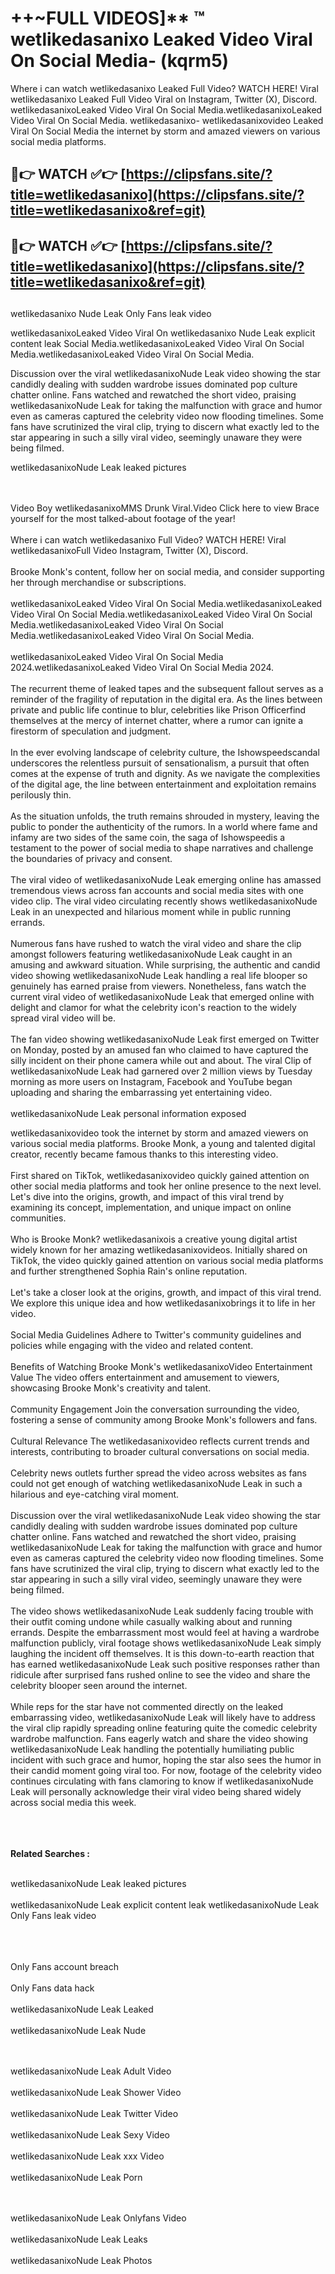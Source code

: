 #  ++~FULL VIDEOS]** ™ wetlikedasanixo Leaked Video Viral On Social Media- (kqrm5)

Where i can watch wetlikedasanixo Leaked Full Video? WATCH HERE! Viral wetlikedasanixo Leaked Full Video Viral on Instagram, Twitter (X), Discord.
wetlikedasanixoLeaked Video Viral On Social Media.wetlikedasanixoLeaked Video Viral On Social Media.
wetlikedasanixo- wetlikedasanixovideo Leaked Viral On Social Media the internet by storm and amazed viewers on various social media platforms.



## 🔴👉 WATCH ✅👉 [https://clipsfans.site/?title=wetlikedasanixo](https://clipsfans.site/?title=wetlikedasanixo&ref=git)


## 🔴👉 WATCH ✅👉 [https://clipsfans.site/?title=wetlikedasanixo](https://clipsfans.site/?title=wetlikedasanixo&ref=git)
##


wetlikedasanixo Nude Leak Only Fans leak video 


wetlikedasanixoLeaked Video Viral On  wetlikedasanixo Nude Leak explicit content leak Social Media.wetlikedasanixoLeaked Video Viral On Social Media.wetlikedasanixoLeaked Video Viral On Social Media.



Discussion over the viral wetlikedasanixoNude Leak video showing the star candidly dealing with sudden wardrobe issues dominated pop culture chatter online. Fans watched and rewatched the short video, praising wetlikedasanixoNude Leak for taking the malfunction with grace and humor even as cameras captured the celebrity video now flooding timelines. Some fans have scrutinized the viral clip, trying to discern what exactly led to the star appearing in such a silly viral video, seemingly unaware they were being filmed.


wetlikedasanixoNude Leak leaked pictures


  <br>

  <br>
Video Boy wetlikedasanixoMMS Drunk Viral.Video Click here to view Brace yourself for the most talked-about footage of the year!
<br><br>
Where i can watch wetlikedasanixo Full Video? WATCH HERE! Viral wetlikedasanixoFull Video Instagram, Twitter (X), Discord.
<br><br>
Brooke Monk's content, follow her on social media, and consider supporting her through merchandise or subscriptions.
<br><br>
wetlikedasanixoLeaked Video Viral On Social Media.wetlikedasanixoLeaked Video Viral On Social Media.wetlikedasanixoLeaked Video Viral On Social Media.wetlikedasanixoLeaked Video Viral On Social Media.wetlikedasanixoLeaked Video Viral On Social Media.
<br><br>
wetlikedasanixoLeaked Video Viral On Social Media 2024.wetlikedasanixoLeaked Video Viral On Social Media 2024.
<br><br>
The recurrent theme of leaked tapes and the subsequent fallout serves as a reminder of the fragility of reputation in the digital era. As the lines between private and public life continue to blur, celebrities like Prison Officerfind themselves at the mercy of internet chatter, where a rumor can ignite a firestorm of speculation and judgment.
<br><br>
In the ever evolving landscape of celebrity culture, the Ishowspeedscandal underscores the relentless pursuit of sensationalism, a pursuit that often comes at the expense of truth and dignity. As we navigate the complexities of the digital age, the line between entertainment and exploitation remains perilously thin.
<br><br>
As the situation unfolds, the truth remains shrouded in mystery, leaving the public to ponder the authenticity of the rumors. In a world where fame and infamy are two sides of the same coin, the saga of Ishowspeedis a testament to the power of social media to shape narratives and challenge the boundaries of privacy and consent.
<br><br>
The viral video of wetlikedasanixoNude Leak emerging online has amassed tremendous views across fan accounts and social media sites with one video clip. The viral video circulating recently shows wetlikedasanixoNude Leak in an unexpected and hilarious moment while in public running errands.
<br><br>
Numerous fans have rushed to watch the viral video and share the clip amongst followers featuring wetlikedasanixoNude Leak caught in an amusing and awkward situation. While surprising, the authentic and candid video showing wetlikedasanixoNude Leak handling a real life blooper so genuinely has earned praise from viewers. Nonetheless, fans watch the current viral video of wetlikedasanixoNude Leak that emerged online with delight and clamor for what the celebrity icon's reaction to the widely spread viral video will be.
<br><br>
The fan video showing wetlikedasanixoNude Leak first emerged on Twitter on Monday, posted by an amused fan who claimed to have captured the silly incident on their phone camera while out and about. The viral Clip of wetlikedasanixoNude Leak had garnered over 2 million views by Tuesday morning as more users on Instagram, Facebook and YouTube began uploading and sharing the embarrassing yet entertaining video.
<br><br>
wetlikedasanixoNude Leak personal information exposed

wetlikedasanixovideo took the internet by storm and amazed viewers on various social media platforms. Brooke Monk, a young and talented digital creator, recently became famous thanks to this interesting video.
<br><br>
First shared on TikTok, wetlikedasanixovideo quickly gained attention on other social media platforms and took her online presence to the next level. Let's dive into the origins, growth, and impact of this viral trend by examining its concept, implementation, and unique impact on online communities.
<br><br>
Who is Brooke Monk? wetlikedasanixois a creative young digital artist widely known for her amazing wetlikedasanixovideos. Initially shared on TikTok, the video quickly gained attention on various social media platforms and further strengthened Sophia Rain's online reputation.
<br><br>
Let's take a closer look at the origins, growth, and impact of this viral trend. We explore this unique idea and how wetlikedasanixobrings it to life in her video.
<br><br>
Social Media Guidelines Adhere to Twitter's community guidelines and policies while engaging with the video and related content.
<br><br>
Benefits of Watching Brooke Monk's wetlikedasanixoVideo Entertainment Value The video offers entertainment and amusement to viewers, showcasing Brooke Monk's creativity and talent.
<br><br>
Community Engagement Join the conversation surrounding the video, fostering a sense of community among Brooke Monk's followers and fans.
<br><br>
Cultural Relevance The wetlikedasanixovideo reflects current trends and interests, contributing to broader cultural conversations on social media.
<br><br>
Celebrity news outlets further spread the video across websites as fans could not get enough of watching wetlikedasanixoNude Leak in such a hilarious and eye-catching viral moment.
<br><br>
Discussion over the viral wetlikedasanixoNude Leak video showing the star candidly dealing with sudden wardrobe issues dominated pop culture chatter online. Fans watched and rewatched the short video, praising wetlikedasanixoNude Leak for taking the malfunction with grace and humor even as cameras captured the celebrity video now flooding timelines. Some fans have scrutinized the viral clip, trying to discern what exactly led to the star appearing in such a silly viral video, seemingly unaware they were being filmed.
<br><br>
The video shows wetlikedasanixoNude Leak suddenly facing trouble with their outfit coming undone while casually walking about and running errands. Despite the embarrassment most would feel at having a wardrobe malfunction publicly, viral footage shows wetlikedasanixoNude Leak simply laughing the incident off themselves. It is this down-to-earth reaction that has earned wetlikedasanixoNude Leak such positive responses rather than ridicule after surprised fans rushed online to see the video and share the celebrity blooper seen around the internet.
<br><br>
While reps for the star have not commented directly on the leaked embarrassing video, wetlikedasanixoNude Leak will likely have to address the viral clip rapidly spreading online featuring quite the comedic celebrity wardrobe malfunction. Fans eagerly watch and share the video showing wetlikedasanixoNude Leak handling the potentially humiliating public incident with such grace and humor, hoping the star also sees the humor in their candid moment going viral too. For now, footage of the celebrity video continues circulating with fans clamoring to know if wetlikedasanixoNude Leak will personally acknowledge their viral video being shared widely across social media this week.
<br><br>

<br><br>
<strong>Related Searches :</strong>
<br><br>

wetlikedasanixoNude Leak leaked pictures
<br><br>
wetlikedasanixoNude Leak explicit content leak
wetlikedasanixoNude Leak Only Fans leak video
<br><br>

<br><br>
Only Fans account breach
<br><br>
Only Fans data hack
<br><br>
wetlikedasanixoNude Leak Leaked
<br><br>
wetlikedasanixoNude Leak Nude

<br><br>
wetlikedasanixoNude Leak Adult Video
<br><br>
wetlikedasanixoNude Leak Shower Video
<br><br>
wetlikedasanixoNude Leak Twitter Video
<br><br>
wetlikedasanixoNude Leak Sexy Video
<br><br>
wetlikedasanixoNude Leak xxx Video
<br><br>
wetlikedasanixoNude Leak Porn

<br><br>
wetlikedasanixoNude Leak Onlyfans Video
<br><br>
wetlikedasanixoNude Leak Leaks
<br><br>
wetlikedasanixoNude Leak Photos